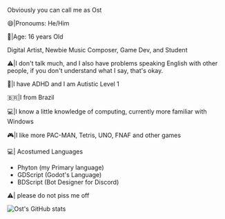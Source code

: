 Obviously you can call me as Ost

😄|Pronoums: He/Him

🙂|Age: 16 years Old

Digital Artist, Newbie Music Composer, Game Dev, and Student 

⚠️|I don't talk much, and I also have problems speaking English with other people, if you don't understand what I say, that's okay. 

🧩|I have ADHD and I am Autistic Level 1

🇧🇷|I from Brazil

💻|I know a little knowledge of computing, currently more familiar with Windows 

🎮|I like more PAC-MAN, Tetris, UNO, FNAF and other games

💻| Acostumed Languages 
- Phyton (my Primary language)
- GDScript (Godot's Language)
- BDScript (Bot Designer for Discord)
  
⚠️| please do not piss me off

![Ost's GitHub stats](https://github-readme-stats.vercel.app/api?username=OstTanako&show_icons=true&theme=tokyonight)
